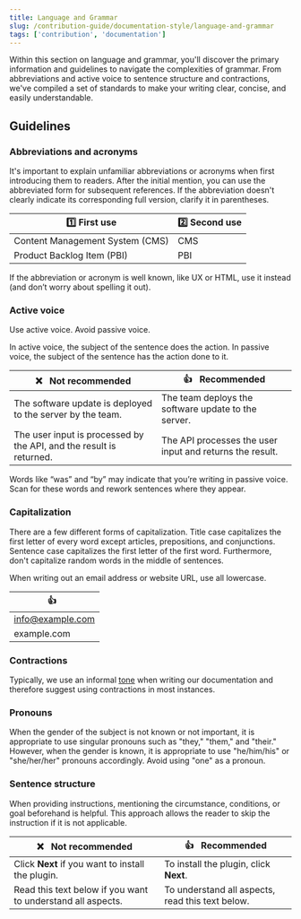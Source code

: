 ```yaml
---
title: Language and Grammar
slug: /contribution-guide/documentation-style/language-and-grammar
tags: ['contribution', 'documentation']
---
```



Within this section on language and grammar, you'll discover the primary information and guidelines to navigate the complexities of grammar. From abbreviations and active voice to sentence structure and contractions, we've compiled a set of standards to make your writing clear, concise, and easily understandable.

## Guidelines

### Abbreviations and acronyms

It's important to explain unfamiliar abbreviations or acronyms when first introducing them to readers. After the initial mention, you can use the abbreviated form for subsequent references. If the abbreviation doesn't clearly indicate its corresponding full version, clarify it in parentheses.

| :one: First use                           | :two: Second use                  |
|-------------------------------------------|-----------------------------------|
| Content Management System  (CMS)          | CMS                               |
| Product Backlog Item (PBI)                | PBI                               |

If the abbreviation or acronym is well known, like UX or HTML, use it instead (and don’t worry about spelling it out).

### Active voice

Use active voice. Avoid passive voice.

In active voice, the subject of the sentence does the action. In passive voice, the subject of the sentence has the action done to it.

| :x: &nbsp; Not recommended                                          | :+1: &nbsp; Recommended                                 |
|---------------------------------------------------------------------|---------------------------------------------------------|
| The software update is deployed to the server by the team.          | The team deploys the software update to the server.     |
| The user input is processed by the API, and the result is returned. | The API processes the user input and returns the result.|

Words like “was” and “by” may indicate that you’re writing in passive voice. Scan for these words and rework sentences where they appear.

### Capitalization

There are a few different forms of capitalization. Title case capitalizes the first letter of every word except articles, prepositions, and conjunctions. Sentence case capitalizes the first letter of the first word. Furthermore, don't capitalize random words in the middle of sentences.

When writing out an email address or website URL, use all lowercase.

| :+1: &nbsp;                       |
|-----------------------------------|
| info@example.com            |
| example.com                      |

### Contractions

Typically, we use an informal [tone](/contribution-guide/documentation-style/voice-and-tone) when writing our documentation and therefore suggest using contractions in most instances.

### Pronouns

When the gender of the subject is not known or not important, it is appropriate to use singular pronouns such as "they," "them," and "their." However, when the gender is known, it is appropriate to use "he/him/his" or "she/her/her" pronouns accordingly. Avoid using "one" as a pronoun.

### Sentence structure

When providing instructions, mentioning the circumstance, conditions, or goal beforehand is helpful. This approach allows the reader to skip the instruction if it is not applicable.

| :x: &nbsp; Not recommended                                  | :+1: &nbsp; Recommended                          |
|-------------------------------------------------------------|--------------------------------------------------|
| Click **Next** if you want to install the plugin.           | To install the plugin, click **Next**.           |
| Read this text below if you want to understand all aspects. | To understand all aspects, read this text below. |

